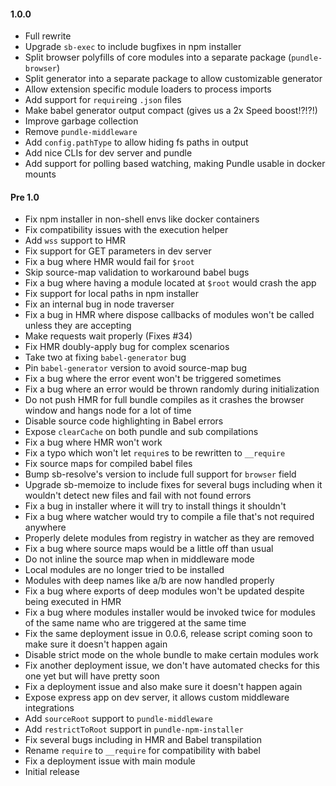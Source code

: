 #### 1.0.0

- Full rewrite
- Upgrade `sb-exec` to include bugfixes in npm installer
- Split browser polyfills of core modules into a separate package (`pundle-browser`)
- Split generator into a separate package to allow customizable generator
- Allow extension specific module loaders to process imports
 - Add support for `require`ing `.json` files
- Make babel generator output compact (gives us a 2x Speed boost!?!?!)
- Improve garbage collection
- Remove `pundle-middleware`
- Add `config.pathType` to allow hiding fs paths in output
- Add nice CLIs for dev server and pundle
- Add support for polling based watching, making Pundle usable in docker mounts

#### Pre 1.0

- Fix npm installer in non-shell envs like docker containers
- Fix compatibility issues with the execution helper
- Add `wss` support to HMR
- Fix support for GET parameters in dev server
- Fix a bug where HMR would fail for `$root`
- Skip source-map validation to workaround babel bugs
- Fix a bug where having a module located at `$root` would crash the app
- Fix support for local paths in npm installer
- Fix an internal bug in node traverser
- Fix a bug in HMR where dispose callbacks of modules won't be called unless they are accepting
- Make requests wait properly (Fixes #34)
- Fix HMR doubly-apply bug for complex scenarios
- Take two at fixing `babel-generator` bug
- Pin `babel-generator` version to avoid source-map bug
- Fix a bug where the error event won't be triggered sometimes
- Fix a bug where an error would be thrown randomly during initialization
- Do not push HMR for full bundle compiles as it crashes the browser window and hangs node for a lot of time
- Disable source code highlighting in Babel errors
- Expose `clearCache` on both pundle and sub compilations
- Fix a bug where HMR won't work
- Fix a typo which won't let `require`s to be rewritten to `__require`
- Fix source maps for compiled babel files
- Bump sb-resolve's version to include full support for `browser` field
- Upgrade sb-memoize to include fixes for several bugs including when it wouldn't detect new files and fail with not found errors
- Fix a bug in installer where it will try to install things it shouldn't
- Fix a bug where watcher would try to compile a file that's not required anywhere
- Properly delete modules from registry in watcher as they are removed
- Fix a bug where source maps would be a little off than usual
- Do not inline the source map when in middleware mode
- Local modules are no longer tried to be installed
- Modules with deep names like a/b are now handled properly
- Fix a bug where exports of deep modules won't be updated despite being executed in HMR
- Fix a bug where modules installer would be invoked twice for modules of the same name who are triggered at the same time
- Fix the same deployment issue in 0.0.6, release script coming soon to make sure it doesn't happen again
- Disable strict mode on the whole bundle to make certain modules work
- Fix another deployment issue, we don't have automated checks for this one yet but will have pretty soon
- Fix a deployment issue and also make sure it doesn't happen again
- Expose express app on dev server, it allows custom middleware integrations
- Add `sourceRoot` support to `pundle-middleware`
- Add `restrictToRoot` support in `pundle-npm-installer`
- Fix several bugs including in HMR and Babel transpilation
- Rename `require` to `__require` for compatibility with babel
- Fix a deployment issue with main module
- Initial release

